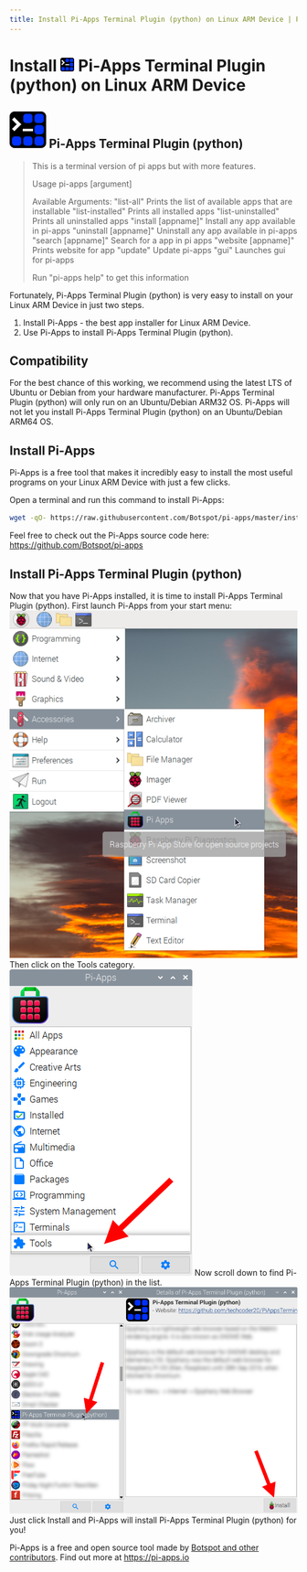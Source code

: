 ```yaml
---
title: Install Pi-Apps Terminal Plugin (python) on Linux ARM Device | Pi-Apps
---
```

<div class="simple-install-content content">

# Install <img src="/img/app-icons/Pi-Apps Terminal Plugin (python)/icon-64.png" height=24> Pi-Apps Terminal Plugin (python) on Linux ARM Device

## <img src="/img/app-icons/Pi-Apps Terminal Plugin (python)/icon-64.png"> Pi-Apps Terminal Plugin (python)
> This is a terminal version of pi apps but with more features.
> 
> Usage
> pi-apps [argument]
> 
> Available Arguments: 
> "list-all"  Prints the list of available apps that are installable
> "list-installed"  Prints all installed apps
> "list-uninstalled"  Prints all uninstalled apps
> "install [appname]"  Install any app available in pi-apps
> "uninstall [appname]"  Uninstall any app available in pi-apps
> "search [appname]"  Search for a app in pi apps
> "website [appname]"  Prints website for app
> "update"  Update pi-apps
> "gui"  Launches gui for pi-apps
> 
> Run "pi-apps help" to get this information

Fortunately, Pi-Apps Terminal Plugin (python) is very easy to install on your Linux ARM Device in just two steps.
1. Install Pi-Apps - the best app installer for Linux ARM Device.
2. Use Pi-Apps to install Pi-Apps Terminal Plugin (python).
</div>
<div class="simple-install-content content">

## Compatibility
For the best chance of this working, we recommend using the latest LTS of Ubuntu or Debian from your hardware manufacturer.
Pi-Apps Terminal Plugin (python) will only run on an Ubuntu/Debian ARM32 OS. Pi-Apps will not let you install Pi-Apps Terminal Plugin (python) on an Ubuntu/Debian ARM64 OS.
</div>
<div class="simple-install-content content">

## Install Pi-Apps

Pi-Apps is a free tool that makes it incredibly easy to install the most useful programs on your Linux ARM Device with just a few clicks.

Open a terminal and run this command to install Pi-Apps:
```bash
wget -qO- https://raw.githubusercontent.com/Botspot/pi-apps/master/install | bash
```
Feel free to check out the Pi-Apps source code here: https://github.com/Botspot/pi-apps
</div>
<div class="simple-install-content content">

## Install Pi-Apps Terminal Plugin (python)

Now that you have Pi-Apps installed, it is time to install Pi-Apps Terminal Plugin (python).
First launch Pi-Apps from your start menu:
<img src="/img/start-menu.png">
Then click on the Tools category.
<img src="/img/category-selections/Tools.png">
Now scroll down to find Pi-Apps Terminal Plugin (python) in the list.
<img src="/img/app-icons/Pi-Apps Terminal Plugin (python)/app-selection.png">
Just click Install and Pi-Apps will install Pi-Apps Terminal Plugin (python) for you!
</div>
<div class="simple-install-content content">

Pi-Apps is a free and open source tool made by [Botspot and other contributors](/about/#contributors). Find out more at https://pi-apps.io
</div>
